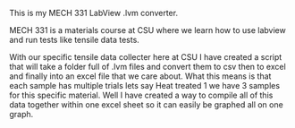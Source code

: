 This is my MECH 331 LabView .lvm converter. 

MECH 331 is a materials course at CSU where we learn how to use labview and run tests like tensile data tests. 

With our specific tensile data collecter here at CSU I have created a script that will take a folder full of .lvm files and convert them to csv then to excel and finally into an excel file that we care about. 
What this means is that each sample has multiple trials lets say Heat treated 1 we have 3 samples for this specific material. Well I have created a way to compile all of this data together within one excel sheet so it can easily be graphed all on one graph. 
